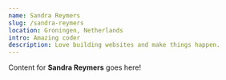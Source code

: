 ```yaml
---
name: Sandra Reymers
slug: /sandra-reymers
location: Groningen, Netherlands
intro: Amazing coder
description: Love building websites and make things happen.
---
```

Content for **Sandra Reymers** goes here!
